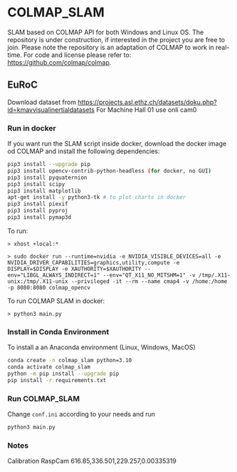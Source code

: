 # COLMAP_SLAM

SLAM based on COLMAP API for both Windows and Linux OS. The repository is under construction, if interested in the project you are free to join. Please note the repository is an adaptation of COLMAP to work in real-time. For code and license please refer to: <https://github.com/colmap/colmap>.

## EuRoC

Download dataset from <https://projects.asl.ethz.ch/datasets/doku.php?id=kmavvisualinertialdatasets>
For Machine Hall 01 use onli cam0

### Run in docker

If you want run the SLAM script inside docker, download the docker image od COLMAP and install the following dependencies:

```bash
pip3 install --upgrade pip
pip3 install opencv-contrib-python-headless (for docker, no GUI)
pip3 install pyquaternion
pip3 install scipy
pip3 install matplotlib
apt-get install -y python3-tk # to plot charts in docker
pip3 install piexif
pip3 install pyproj
pip3 install pymap3d
```

To run:

`> xhost +local:*`

`> sudo docker run --runtime=nvidia -e NVIDIA_VISIBLE_DEVICES=all -e NVIDIA_DRIVER_CAPABILITIES=graphics,utility,compute -e DISPLAY=$DISPLAY -e XAUTHORITY=$XAUTHORITY --env="LIBGL_ALWAYS_INDIRECT=1" --env="QT_X11_NO_MITSHM=1" -v /tmp/.X11-unix:/tmp/.X11-unix --privileged -it --rm --name cmap4 -v /home:/home -p 8080:8080 colmap_opencv`

To run COLMAP SLAM in docker:

`> python3 main.py`

### Install in Conda Environment

To install a an Anaconda environment (Linux, Windows, MacOS)

```bash
conda create -n colmap_slam python=3.10
conda activate colmap_slam
python -m pip install --upgrade pip
pip install -r requirements.txt
```

### Run COLMAP_SLAM

Change `conf.ini` according to your needs and run

```bash
python3 main.py
```

### Notes

Calibration
RaspCam 616.85,336.501,229.257,0.00335319
